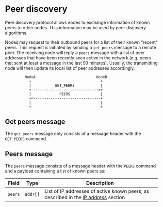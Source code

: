# Peer discovery

Peer discovery protocol allows nodes to exchange information of known peers to other nodes. This information may be used by peer discovery algorithms.

Nodes may request to their outbound peers for a list of their known "recent" peers. This request is initiated by sending a `get_peers` message to a remote peer. The receiving node will reply a `peers` message with a list of peer addresses that have been recently seen active in the network (e.g. peers that sent at least a message in the last 90 minutes). Usually, the transmitting node will then update its local list of peer addresses accordingly.

```ascii
         NodeA                            NodeB
           +                                +
           |           GET_PEERS            |
           +------------------------------->+
           |             PEERS              |
           +<-------------------------------+
           |                                |
           +                                +
```

## Get peers message

The `get_peers` message only consists of a message header with the `GET_PEERS` command.

## Peers message

The `peers` message consists of a message header with the `PEERS` command and a payload containing a list of known peers as:

| Field   | Type     | Description                                                                          |
| ------- | :------: | ------------------------------------------------------------------------------------ |
| `peers` | `addr[]` | List of IP addresses of active known peers, as described in the [IP address] section |

[IP Address]: /protocol/network/data-structures/ip-address/
